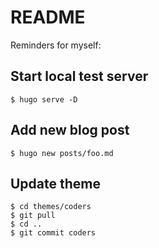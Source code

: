 # README

Reminders for myself:

## Start local test server

```
$ hugo serve -D
```

## Add new blog post

```
$ hugo new posts/foo.md
```

## Update theme

```
$ cd themes/coders
$ git pull
$ cd ..
$ git commit coders
```
